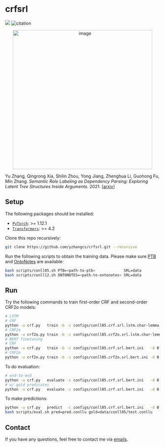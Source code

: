 # crfsrl

![](https://img.shields.io/badge/SRL-yellowgreen) ![citation](https://img.shields.io/badge/dynamic/json?label=citation&query=citationCount&url=https%3A%2F%2Fapi.semanticscholar.org%2Fgraph%2Fv1%2Fpaper%2Fbea48441d74ad3c72e960de0b7208a673a6948d2%3Ffields%3DcitationCount)

<p align="center"><img width="454" alt="image" src="https://user-images.githubusercontent.com/18402347/139386770-a1ca94a6-76c0-4d4c-8965-34a505d59ad4.png"></p>

Yu Zhang, Qingrong Xia, Shilin Zhou, Yong Jiang, Zhenghua Li, Guohong Fu, Min Zhang. _Semantic Role Labeling as Dependency Parsing: Exploring Latent Tree Structures Inside Arguments_. 2021. [[arxiv](http://arxiv.org/abs/2110.06865)]

## Setup

The following packages should be installed:
* [`PyTorch`](https://github.com/pytorch/pytorch): >= 1.12.1
* [`Transformers`](https://github.com/huggingface/transformers): >= 4.2

Clone this repo recursively:
```sh
git clone https://github.com/yzhangcs/crfsrl.git --recursive
```

Run the following scripts to obtain the training data.
Please make sure [PTB](http://catalog.ldc.upenn.edu/LDC99T42) and [OntoNotes](https://catalog.ldc.upenn.edu/LDC2013T19) are available:
```sh
bash scripts/conll05.sh PTB=<path-to-ptb>             SRL=data
bash scripts/conll12.sh ONTONOTES=<path-to-ontonotes> SRL=data
```

## Run

Try the following commands to train first-order CRF and second-order CRF2o models:
```sh
# LSTM
# CRF
python -u crf.py   train -b -c configs/conll05.crf.srl.lstm.char-lemma.ini   -d 0 -f char lemma -p exp/conll05.crf.srl.lstm.char-lemma/model   --cache --binarize
# CRF2o
python -u crf2o.py train -b -c configs/conll05.crf2o.srl.lstm.char-lemma.ini -d 0 -f char lemma -p exp/conll05.crf2o.srl.lstm.char-lemma/model --cache --binarize
# BERT finetuning
# CRF
python -u crf.py   train -b -c configs/conll05.crf.srl.bert.ini   -d 0 -p exp/conll05.crf.srl.bert/model   --batch-size=2000 --encoder bert --bert bert-large-cased --cache --binarize
# CRF2o
python -u crf2o.py train -b -c configs/conll05.crf2o.srl.bert.ini -d 0 -p exp/conll05.crf2o.srl.bert/model --batch-size=2000 --encoder bert --bert bert-large-cased --cache --binarize
```
To do evaluation:
```sh
# end-to-end
python -u crf.py   evaluate -c configs/conll05.crf.srl.bert.ini   -d 0 -p exp/conll05.crf.srl.bert/model
# w/ gold predicates
python -u crf.py   evaluate -c configs/conll05.crf.srl.bert.ini   -d 0 -p exp/conll05.crf.srl.bert/model --prd
```
To make predictions:
```sh
python -u crf.py   predict  -c configs/conll05.crf.srl.bert.ini   -d 0 -p exp/conll05.crf.srl.bert/model
bash scripts/eval.sh pred=pred.conllu gold=data/conll05/test.conllu
```

## Contact

If you have any questions, feel free to contact me via [emails](mailto:yzhang.cs@outlook.com).
